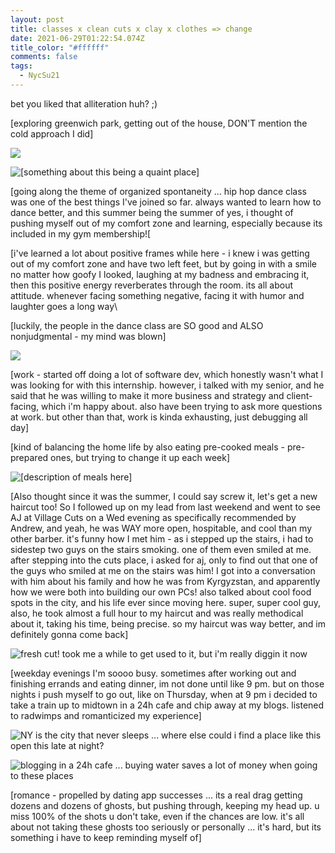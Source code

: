 ```yaml
---
layout: post
title: classes x clean cuts x clay x clothes => change
date: 2021-06-29T01:22:54.074Z
title_color: "#ffffff"
comments: false
tags:
  - NycSu21
---
```

bet you liked that alliteration huh? ;)

\[exploring greenwich park, getting out of the house, DON'T mention the cold approach I did] 

![](../uploads/062121_greenwich_park.jpeg)

![[something about this being a quaint place]](../uploads/062121_greenwich_village.jpeg "[something about this being a quaint place]")

[going along the theme of organized spontaneity ... hip hop dance class was one of the best things I've joined so far. always wanted to learn how to dance better, and this summer being the summer of yes, i thought of pushing myself out of my comfort zone and learning, especially because its included in my gym membership![

[i've learned a lot about positive frames while here - i knew i was getting out of my comfort zone and have two left feet, but by going in with a smile no matter how goofy I looked, laughing at my badness and embracing it, then this positive energy reverberates through the room. its all about attitude. whenever facing something negative, facing it with humor and laughter goes a long way\

\[luckily, the people in the dance class are SO good and ALSO nonjudgmental - my mind was blown]

![](../uploads/062221_hip_hop_dance.jpg)

\[work - started off doing a lot of software dev, which honestly wasn't what I was looking for with this internship. however, i talked with my senior, and he said that he was willing to make it more business and strategy and client-facing, which i'm happy about. also have been trying to ask more questions at work. but other than that, work is kinda exhausting, just debugging all day]

\[kind of balancing the home life by also eating pre-cooked meals - pre-prepared ones, but trying to change it up each week]

![[description of meals here]](../uploads/062321_preprepared_meals.jpeg)

\[Also thought since it was the summer, I could say screw it, let's get a new haircut too! So I followed up on my lead from last weekend and went to see AJ at Village Cuts on a Wed evening as specifically recommended by Andrew, and yeah, he was WAY more open, hospitable, and cool than my other barber. it's funny how I met him - as i stepped up the stairs, i had to sidestep two guys on the stairs smoking. one of them even smiled at me. after stepping into the cuts place, i asked for aj, only to find out that one of the guys who smiled at me on the stairs was him!  I got into a conversation with him about his family and how he was from Kyrgyzstan, and apparently how we were both into building our own PCs! also talked about cool food spots in the city, and his life ever since moving here. super, super cool guy, also, he took almost a full hour to my haircut and was really methodical about it, taking his time, being precise. so my haircut was way better, and im definitely gonna come back]

![fresh cut! took me a while to get used to it, but i'm really diggin it now](../uploads/062321_new_haircut.jpeg)

\[weekday evenings I'm soooo busy. sometimes after working out and finishing errands and eating dinner, im not done until like 9 pm. but on those nights i push myself to go out, like on Thursday, when at 9 pm i decided to take a train up to midtown in a 24h cafe and chip away at my blogs. listened to radwimps and romanticized my experience]

![NY is the city that never sleeps ... where else could i find a place like this open this late at night?](../uploads/062421_midtown_nighttime_blogging.jpeg)

![blogging in a 24h cafe ... buying water saves a lot of money when going to these places](../uploads/062421_blogging_24_hr_cafe.jpeg)

\[romance - propelled by dating app successes ... its a real drag getting dozens and dozens of ghosts, but pushing through, keeping my head up. u miss 100% of the shots u don't take, even if the chances are low. it's all about not taking these ghosts too seriously or personally ... it's hard, but its something i have to keep reminding myself of]